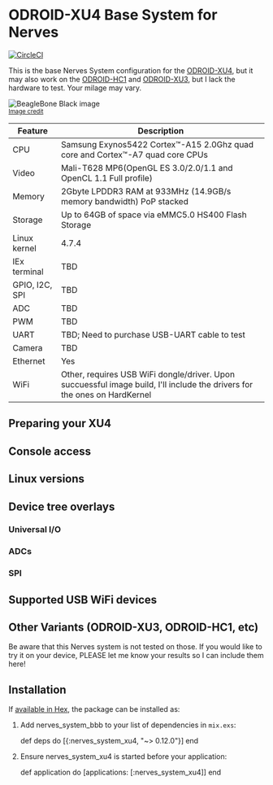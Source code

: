# ODROID-XU4 Base System for Nerves

[![CircleCI](https://circleci.com/gh/kmwhite/nerves_system_xu4.svg?style=svg)](https://circleci.com/gh/kmwhite/nerves_system_xu4)

This is the base Nerves System configuration for the [ODROID-XU4](http://www.hardkernel.com/main/products/prdt_info.php?g_code=G143452239825), but it may also work on the [ODROID-HC1](http://www.hardkernel.com/main/products/prdt_info.php?g_code=G150229074080) and [ODROID-XU3](http://www.hardkernel.com/main/products/prdt_info.php?g_code=G140448267127), but I lack the hardware to test. Your milage may vary.

![BeagleBone Black image](assets/images/beaglebone-black.png)
<br><sup>[Image credit](#fritzing)</sup>

| Feature              | Description                     |
| -------------------- | ------------------------------- |
| CPU                  | Samsung Exynos5422 Cortex™-A15 2.0Ghz quad core and Cortex™-A7 quad core CPUs |
| Video                | Mali-T628 MP6(OpenGL ES 3.0/2.0/1.1 and OpenCL 1.1 Full profile) |
| Memory               | 2Gbyte LPDDR3 RAM at 933MHz (14.9GB/s memory bandwidth) PoP stacked |
| Storage              | Up to 64GB of space via eMMC5.0 HS400 Flash Storage |
| Linux kernel         | 4.7.4 |
| IEx terminal         | TBD |
| GPIO, I2C, SPI       | TBD |
| ADC                  | TBD |
| PWM                  | TBD |
| UART                 | TBD; Need to purchase USB-UART cable to test |
| Camera               | TBD |
| Ethernet             | Yes |
| WiFi                 | Other, requires USB WiFi dongle/driver. Upon succuessful image build, I'll include the drivers for the ones on HardKernel |

## Preparing your XU4


## Console access


## Linux versions


## Device tree overlays


### Universal I/O


### ADCs


### SPI


## Supported USB WiFi devices


## Other Variants (ODROID-XU3, ODROID-HC1, etc)

Be aware that this Nerves system is not tested on those. If you would like to try it on your device, PLEASE let me know your results so I can include them here!

## Installation

If [available in Hex](https://hex.pm/docs/publish), the package can be installed as:

  1. Add nerves_system_bbb to your list of dependencies in `mix.exs`:

        def deps do
          [{:nerves_system_xu4, "~> 0.12.0"}]
        end

  2. Ensure nerves_system_xu4 is started before your application:

        def application do
          [applications: [:nerves_system_xu4]]
        end
